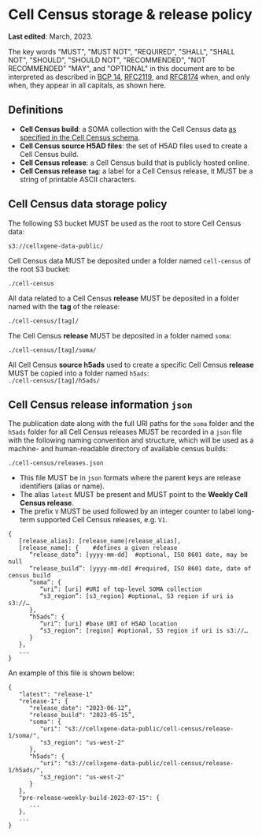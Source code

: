 # Cell Census storage & release policy

**Last edited**: March, 2023.

The key words "MUST", "MUST NOT", "REQUIRED", "SHALL", "SHALL NOT", "SHOULD", "SHOULD NOT", "RECOMMENDED", "NOT RECOMMENDED" "MAY", and "OPTIONAL" in this document are to be interpreted as described in [BCP 14](https://tools.ietf.org/html/bcp14), [RFC2119](https://www.rfc-editor.org/rfc/rfc2119.txt), and [RFC8174](https://www.rfc-editor.org/rfc/rfc8174.txt) when, and only when, they appear in all capitals, as shown here.

## Definitions

* **Cell Census build**: a SOMA collection with the Cell Census data [as specified in the Cell Census schema](https://github.com/chanzuckerberg/cell-census/blob/main/docs/cell_census_schema.md#data-encoding-and-organization). 
* **Cell Census source H5AD files**: the set of H5AD files used to create a Cell Census build.
* **Cell Census release**: a Cell Census build that is publicly hosted online.
* **Cell Census release `tag`**:  a label for a Cell Census release, it MUST be a string of printable ASCII characters.

## Cell Census data storage policy

The following S3 bucket MUST be used as the root to store Cell Census data:

`s3://cellxgene-data-public/`

Cell Census data MUST be deposited under a folder named `cell-census` of the root S3 bucket:
 
 `./cell-census`
 
All data related to a Cell Census **release** MUST be deposited in a folder named with the **tag** of the release:

 `./cell-census/[tag]/`

The Cell Census **release** MUST be deposited in a folder named `soma`:

`./cell-census/[tag]/soma/`

All Cell Census **source h5ads** used to create a specific Cell Census **release** MUST be copied into a folder named `h5ads`:	
`./cell-census/[tag]/h5ads/`

## Cell Census release information `json`


The publication date along with the full URI paths for the `soma` folder and the `h5ads` folder for all Cell Census releases MUST be recorded in a `json` file with the following naming convention and structure, which will be used as a machine- and human-readable directory of available census builds:


`./cell-census/releases.json`

* This file MUST be in `json` formats where the parent keys are release identifiers (alias or name). 
* The alias `latest` MUST be present and MUST point to the **Weekly Cell Census release**. 
* The prefix `V` MUST be used followed by an integer counter to label long-term supported Cell Census releases, e.g. `V1`.


```
{
   [release_alias]: [release_name|release_alias],
   [release_name]: {	#defines a given release
      “release_date”: [yyyy-mm-dd]  #optional, ISO 8601 date, may be null
      “release_build”: [yyyy-mm-dd] #required, ISO 8601 date, date of census build
      “soma”: {
         “uri”: [uri] #URI of top-level SOMA collection
         “s3_region”: [s3_region] #optional, S3 region if uri is s3://…
      },
      “h5ads”: {
         “uri”: [uri] #base URI of H5AD location
         “s3_region”: [region] #optional, S3 region if uri is s3://…
      }
   },
   ...
}
```

An example of this file is shown below:

```
{
   "latest": "release-1"
   "release-1": {
      "release_date": "2023-06-12”,
      "release_build": "2023-05-15”,
      "soma": {
         "uri": "s3://cellxgene-data-public/cell-census/release-1/soma/",
         "s3_region": "us-west-2"
      },
      "h5ads": {
         "uri": "s3://cellxgene-data-public/cell-census/release-1/h5ads/",
         "s3_region": "us-west-2"
      }
   },
   "pre-release-weekly-build-2023-07-15": {
      ...
   },
   ...
}
```

